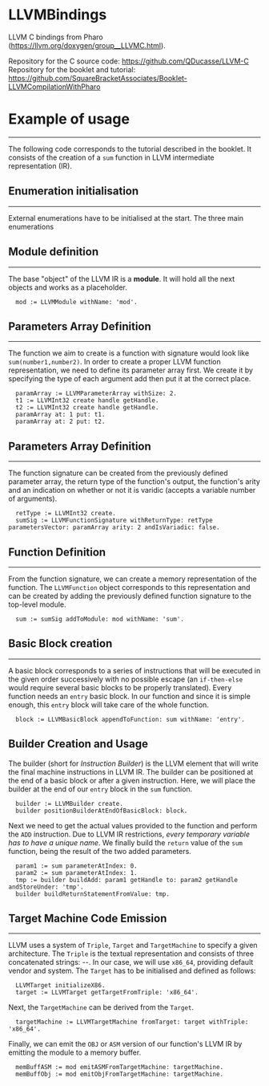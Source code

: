 # LLVMBindings
LLVM C bindings from Pharo (https://llvm.org/doxygen/group__LLVMC.html).

Repository for the C source code: https://github.com/QDucasse/LLVM-C
Repository for the booklet and tutorial: https://github.com/SquareBracketAssociates/Booklet-LLVMCompilationWithPharo

# Example of usage

---
The following code corresponds to the tutorial described in the booklet. It consists of the creation of a `sum` function in LLVM intermediate representation (IR).

## Enumeration initialisation

---

External enumerations have to be initialised at the start. The three main enumerations



## Module definition

---

The base "object" of the LLVM IR is a **module**. It will hold all the next objects and works as a placeholder.

```
  mod := LLVMModule withName: 'mod'.
```

## Parameters Array Definition

---

The function we aim to create is a function with signature would look like `sum(number1,number2)`. In order to create a proper LLVM function representation, we need to define its parameter array first. We create it by specifying the type of each argument add then put it at the correct place.

```
  paramArray := LLVMParameterArray withSize: 2.
  t1 := LLVMInt32 create handle getHandle.
  t2 := LLVMInt32 create handle getHandle.
  paramArray at: 1 put: t1.
  paramArray at: 2 put: t2.
```

## Parameters Array Definition

---

The function signature can be created from the previously defined parameter array, the return type of the function's output, the function's arity and an indication on whether or not it is varidic (accepts a variable number of arguments).
```
  retType := LLVMInt32 create.
  sumSig := LLVMFunctionSignature withReturnType: retType parametersVector: paramArray arity: 2 andIsVariadic: false.
```

## Function Definition

---

From the function signature, we can create a memory representation of the function. The `LLVMFunction` object corresponds to this representation and can be created by adding the previously defined function signature to the top-level module.

```
  sum := sumSig addToModule: mod withName: 'sum'.
```

## Basic Block creation

---

A basic block corresponds to a series of instructions that will be executed in the given order successively with no possible escape (an `if-then-else` would require several basic blocks to be properly translated). Every function needs an `entry` basic block. In our function and since it is simple enough, this `entry` block will take care of the whole function.

```
  block := LLVMBasicBlock appendToFunction: sum withName: 'entry'.
```

## Builder Creation and Usage

The builder (short for *Instruction Builder*) is the LLVM element that will write the final machine instructions in LLVM IR. The builder can be positioned at the end of a basic block or after a given instruction. Here, we will place the builder at the end of our `entry` block in the `sum` function.

```
  builder := LLVMBuilder create.
  builder positionBuilderAtEndOfBasicBlock: block.
```

Next we need to get the actual values provided to the function and perform the `ADD` instruction. Due to LLVM IR restrictions, *every temporary variable has to have a unique name*. We finally build the `return` value of the `sum` function, being the result of the two added parameters.

```
  param1 := sum parameterAtIndex: 0.
  param2 := sum parameterAtIndex: 1.
  tmp := builder buildAdd: param1 getHandle to: param2 getHandle andStoreUnder: 'tmp'.
  builder buildReturnStatementFromValue: tmp.
```

## Target Machine Code Emission

---

LLVM uses a system of `Triple`, `Target` and `TargetMachine` to specify a given architecture. The `Triple` is the textual representation and consists of three concatenated strings: <architecture>-<vendor>-<system>. In our case, we will use `x86_64`, providing default vendor and system. The `Target` has to be initialised and defined as follows:

```
  LLVMTarget initializeX86.
  target := LLVMTarget getTargetFromTriple: 'x86_64'.
```

Next, the `TargetMachine` can be derived from the `Target`.
```
  targetMachine := LLVMTargetMachine fromTarget: target withTriple: 'x86_64'.
```

Finally, we can emit the `OBJ` or `ASM` version of our function's LLVM IR by emitting the module to a memory buffer.
```
  memBuffASM := mod emitASMFromTargetMachine: targetMachine.
  memBuffObj := mod emitObjFromTargetMachine: targetMachine.
```
